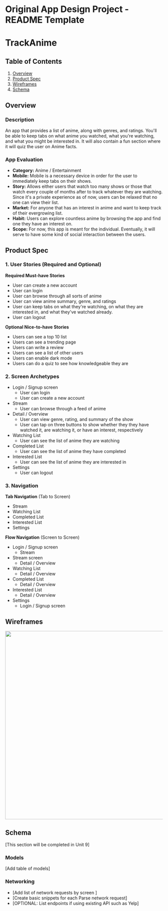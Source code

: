 Original App Design Project - README Template
===

# TrackAnime

## Table of Contents
1. [Overview](#Overview)
1. [Product Spec](#Product-Spec)
1. [Wireframes](#Wireframes)
2. [Schema](#Schema)

## Overview
### Description
An app that provides a list of anime, along with genres, and ratings. You'll be able to keep tabs on what anime you watched, what you're watching, and what you might be interested in. It will also contain a fun section where it will quiz the user on Anime facts.

### App Evaluation
- **Category:** Anime / Entertainment
- **Mobile:** Mobile is a necessary device in order for the user to immediately keep tabs on their shows.
- **Story:** Allows either users that watch too many shows or those that watch every couple of months after to track whatever they are watching. Since it's a private experience as of now, users can be relaxed that no one can view their list.
- **Market:** For anyone that has an interest in anime and want to keep track of their evergrowing list.
- **Habit:** Users can explore countless anime by browsing the app and find one they have an interest on.
- **Scope:** For now, this app is meant for the individual. Eventually, it will serve to have some kind of social interaction between the users.

## Product Spec

### 1. User Stories (Required and Optional)

**Required Must-have Stories**

* User can create a new account
* User can login
* User can browse through all sorts of anime
* User can view anime summary, genre, and ratings
* User can keep tabs on what they're watching, on what they are interested in, and what they've watched already.
* User can logout

**Optional Nice-to-have Stories**

* Users can see a top 10 list
* Users can see a trending page
* Users can write a review
* Users can see a list of other users
* Users can enable dark mode
* Users can do a quiz to see how knowledgeable they are

### 2. Screen Archetypes

* Login / Signup screen
   * User can login
   * User can create a new account
* Stream
   * User can browse through a feed of anime
* Detail / Overview
   * User can view genre, rating, and summary of the show
   * User can tap on three buttons to show whether they they have watched it, are watching it, or have an interest, respectively
* Watching List
   * User can see the list of anime they are watching
* Completed List
   * User can see the list of anime they have completed
* Interested List
   * User can see the list of anime they are interested in
* Settings
   * User can logout

### 3. Navigation

**Tab Navigation** (Tab to Screen)

* Stream
* Watching List
* Completed List
* Interested List
* Settings

**Flow Navigation** (Screen to Screen)

* Login / Signup screen 
   * Stream
* Stream screen
   * Detail / Overview
* Watching List
   * Detail / Overview
* Completed List
   * Detail / Overview
* Interested List
   * Detail / Overview
* Settings
   * Login / Signup screen

## Wireframes
<img src="https://i.imgur.com/UupoYfv.jpg" width=600>

## Schema 
[This section will be completed in Unit 9]
### Models
[Add table of models]
### Networking
- [Add list of network requests by screen ]
- [Create basic snippets for each Parse network request]
- [OPTIONAL: List endpoints if using existing API such as Yelp]
